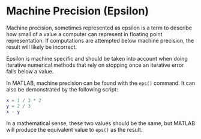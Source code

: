 # Machine Precision (Epsilon)

Machine precision, sometimes represented as epsilon is a term to describe how small of a value a computer can represent in floating point representation. If computations are attempted below machine precision, the result will likely be incorrect.

Epsilon is machine specific and should be taken into account when doing iterative numerical methods that rely on stopping once an iterative error falls below a value.

In MATLAB, machine precision can be found with the `eps()` command. It can also be demonstrated by the following script:

```matlab machine precision is evident in floating point computations
x = 1 / 3 * 2
y = 2 / 3
x - y
```

In a mathematical sense, these two values should be the same, but MATLAB will produce the equivalent value to `eps()` as the result.
